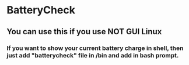 # BatteryCheck

## You can use this if you use NOT GUI Linux

### If you want to show your current battery charge in shell, then just add "batterycheck" file in /bin and add in bash prompt.
